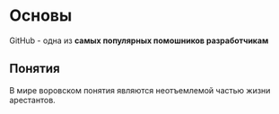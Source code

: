 # Основы
GitHub - одна из **самых популярных помошников разработчикам**
## Понятия 
В мире воровском понятия являются неотъемлемой частью жизни арестантов.
